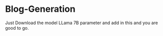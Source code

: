 # Blog-Generation
Just Download the model LLama 7B parameter and add in this and you are good to go.
